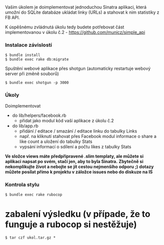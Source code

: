Vašim úkolem je doimplementovat jednoduchou Sinatra aplikaci, která umožní do SQLite databáze ukládat linky (URLs) a stahovat k nim statistiky z FB API.

K úspěšnému zvládnutá úkolu tedy budete potřebovat část implementovanou v úkolu č.2 - https://github.com/municz/simple_api

### Instalace závislostí

```
$ bundle install
$ bundle exec rake db:migrate
```

Spuštění webové aplikace přes shotgun (automaticky restartuje webový server při změně souborů)
```
$ bundle exec shotgun -p 3000
```

### Úkoly
Doimplementovat
* do lib/helpers/facebook.rb
  * přidat jako modul kód vaší aplikace z úkolu č.2
* do lib/app.rb
  * přidání / editace / smazání / editace linku do tabulky Links
  * např. na kliknutí stahovat přes Facebook modul informace o share a like count a uložení do tabulky Stats
  * vypsání informací o sdílení a počtu likes z tabulky Stats

**Ve složce views máte předpřipravené .slim templaty, ale můžete si aplikaci napsat po svém, stačí jen, aby to byla Sinatra.**
**Zbytečně si nekomplikujte život a nebojte se jít cestou nejmenšího odporu ;)**
**dotazy můžete posílat přímo k projektu v záložce issues nebo do diskuze na IS**


### Kontrola stylu
```
$ bundle exec rake rubocop
```
# zabalení výsledku (v případe, že to funguje a rubocop si nestěžuje)
```
$ tar czf ukol.tar.gz *
```
